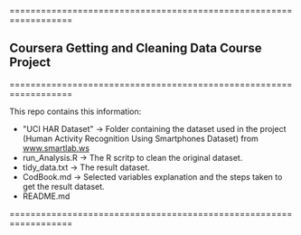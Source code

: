 ==================================================================
## Coursera Getting and Cleaning Data Course Project 
==================================================================

This repo contains this information: 
* "UCI HAR Dataset"  -> Folder containing the dataset used in the project (Human Activity Recognition Using Smartphones Dataset) from www.smartlab.ws
* run_Analysis.R -> The R scritp to clean the original dataset.
* tidy_data.txt -> The result dataset.
* CodBook.md -> Selected variables explanation and the steps taken to get the result dataset.
* README.md 

==================================================================
